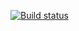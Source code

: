 [![Build status](https://ci.appveyor.com/api/projects/status/k42y37wn9l32og62/branch/main?svg=true)](https://ci.appveyor.com/project/MarinaSachko/rest/branch/main)

